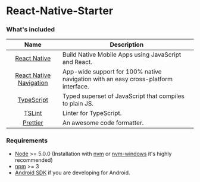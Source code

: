 # React-Native-Starter

### What's included

|                                   Name                                    | Description                                                                        |
| :-----------------------------------------------------------------------: | ---------------------------------------------------------------------------------- |
|   [React Native](http://facebook.github.io/react-native/releases/0.49/)   | Build Native Mobile Apps using JavaScript and React.                               |
| [React Native Navigation](https://github.com/wix/react-native-navigation) | App-wide support for 100% native navigation with an easy cross-platform interface. |
|           [TypeScript](https://github.com/Microsoft/TypeScript)           | Typed superset of JavaScript that compiles to plain JS.                            |
|               [TSLint](https://github.com/palantir/tslint)                | Linter for TypeScript.                                                             |
|             [Prettier](https://github.com/prettier/prettier)              | An awesome code formatter.                                                         |

### Requirements

* [Node](https://nodejs.org/) >= 5.0.0 (Installation with [nvm](https://github.com/creationix/nvm)
  or [nvm-windows](https://github.com/coreybutler/nvm-windows) it's highly recommended)
* [npm](https://npmjs.com) >= 3
* [Android SDK](https://developer.android.com/studio/index.html) if you are developing for Android.
